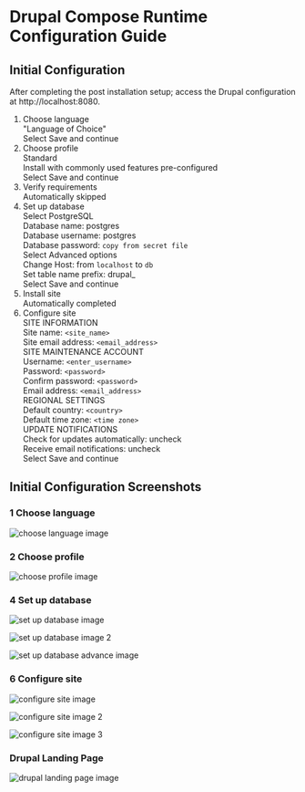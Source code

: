 # Drupal Compose Runtime Configuration Guide


## Initial Configuration


After completing the post installation setup; access the Drupal 
configuration at http://localhost:8080.


1. Choose language  
   "Language of Choice"  
   Select Save and continue  
2. Choose profile  
   Standard  
   Install with commonly used features pre-configured  
   Select Save and continue  
3. Verify requirements  
   Automatically skipped  
4. Set up database  
   Select PostgreSQL  
   Database name: postgres  
   Database username: postgres  
   Database password: `copy from secret file`  
   Select Advanced options  
   Change Host: from `localhost` to `db`  
   Set table name prefix: drupal_  
   Select Save and continue  
5. Install site  
   Automatically completed  
6. Configure site  
   SITE INFORMATION  
     Site name: `<site_name>`  
     Site email address: `<email_address>`  
   SITE MAINTENANCE ACCOUNT  
     Username: `<enter_username>`  
     Password: `<password>`  
     Confirm password: `<password>`  
     Email address: `<email_address>`  
   REGIONAL SETTINGS  
     Default country: `<country>`  
     Default time zone: `<time zone>`  
  UPDATE NOTIFICATIONS  
     Check for updates automatically: uncheck  
     Receive email notifications: uncheck  
  Select Save and continue  


## Initial Configuration Screenshots


### 1 Choose language


![choose language image](./image/drupal_1_choose_language.png "Choose language")


### 2 Choose profile


![choose profile image](./image/drupal_2_choose_profile.png "Choose profile")


### 4 Set up database


![set up database image](./image/drupal_4_set_up_database.png "Set up database")

![set up database image 2](./image/drupal_4_set_up_database_2.png "Set up database continued")

![set up database advance image](./image/drupal_4_set_up_database_advance.png "Set up database advance options")


### 6 Configure site


![configure site image](./image/drupal_6_configure_site.png "Configure site")

![configure site image 2](./image/drupal_6_configure_site_2.png "Configure site continued")

![configure site image 3](./image/drupal_6_configure_site_3.png "Configure site continued")


### Drupal Landing Page


![drupal landing page image](./image/drupal_landing_page.png "Drupal landing page")
